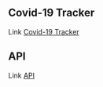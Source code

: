 ## Covid-19 Tracker

Link [Covid-19 Tracker](https://covid-19-tracker-reactjs.herokuapp.com)

## API
Link [API](https://covid19.mathdro.id/api)
